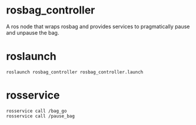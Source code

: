 # rosbag_controller
A ros node that wraps rosbag and provides services to pragmatically pause and unpause the bag.


roslaunch
=======

	roslaunch rosbag_controller rosbag_controller.launch

rosservice
=======
	rosservice call /bag_go 
	rosservice call /pause_bag 
